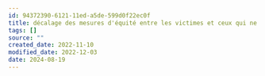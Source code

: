 ```yaml
---
id: 94372390-6121-11ed-a5de-599d0f22ec0f
title: décalage des mesures d'équité entre les victimes et ceux qui ne le sont pas
tags: []
source: ""
created_date: 2022-11-10
modified_date: 2022-12-03
date: 2024-08-19
---
```

